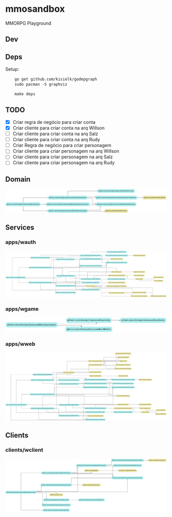 # mmosandbox
MMORPG Playground

## Dev

## Deps

Setup:

```
    go get github.com/kisielk/godepgraph
    sudo pacman -S graphviz
```

```
    make deps
```

## TODO

 - [x] Criar regra de negócio para criar conta
 - [x] Criar cliente para criar conta na arq Willson
 - [ ] Criar cliente para criar conta na arq Salz
 - [ ] Criar cliente para criar conta na arq Rudy
 - [ ] Criar Regra de negócio para criar personagem
 - [ ] Criar cliente para criar personagem na arq Willson
 - [ ] Criar cliente para criar personagem na arq Salz
 - [ ] Criar cliente para criar personagem na arq Rudy

## Domain

![Drag Racing](domain/deps.png)

## Services

### apps/wauth

![Drag Racing](apps/wauth/deps.png)

### apps/wgame

![Drag Racing](apps/wgame/deps.png)

### apps/wweb

![Drag Racing](apps/wweb/deps.png)

## Clients

### clients/wclient

![Drag Racing](clients/wclient/deps.png)